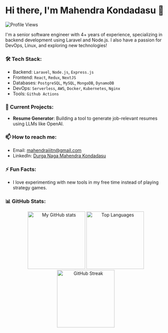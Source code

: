 # Hi there, I'm Mahendra Kondadasu 👋

![Profile Views](https://komarev.com/ghpvc/?username=mahendra-kondadasu&color=brightgreen)

I'm a senior software engineer with 4+ years of experience, specializing in backend development using Laravel and Node.js. I also have a passion for DevOps, Linux, and exploring new technologies!

### 🛠 Tech Stack:
- Backend: `Laravel`, `Node.js`, `Express.js`
- Frontend: `React`, `Redux`, `NextJS`
- Databases: `PostgreSQL`, `MySQL`, `MongoDB`, `DynamoDB`
- DevOps: `Serverless`, `AWS`, `Docker`, `Kubernetes`, `Nginx`
- Tools: `Github Actions`

### 🚧 Current Projects:
- **Resume Generator**: Building a tool to generate job-relevant resumes using LLMs like OpenAI.

### 📫 How to reach me:
- Email: mahendraiiitn@gmail.com
- LinkedIn: [Durga Naga Mahendra Kondadasu](https://www.linkedin.com/in/mahendra-kondadasu/)

### ⚡ Fun Facts:
- I love experimenting with new tools in my free time instead of playing strategy games.

### 📊 GitHub Stats:
<div align="center">
  <img src="https://github-readme-stats.vercel.app/api?username=mahendra-kondadasu&show_icons=true&theme=transparent" alt="My GitHub stats" height="180px"/>
  <img src="https://github-readme-stats.vercel.app/api/top-langs/?username=mahendra-kondadasu&layout=compact&theme=transparant" alt="Top Languages" height="180px"/>
  <img src="https://streak-stats.demolab.com/?user=mahendra-kondadasu&theme=transparant" alt="GitHub Streak" height="180px">
</div>

